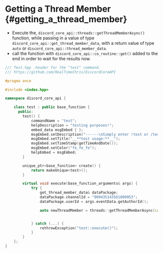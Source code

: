 Getting a Thread Member {#getting_a_thread_member}
============
- Execute the, `discord_core_api::threads::getThreadMemberAsync()` function, while passing in a value of type `discord_core_api::get_thread_member_data`, with a return value of type `auto` or `discord_core_api::thread_member_data`.
- call the function with `discord_core_api::co_routine::get()` added to the end in order to wait for the results now.

```cpp
/// Test.hpp -header for the "test" command.
/// https://github.com/RealTimeChris/DiscordCoreAPI

#pragma once

#include <index.hpp>

namespace discord_core_api {

	class test : public base_function {
	  public:
		test() {
			commandName = "test";
			helpDescription = "testing purposes!";
			embed_data msgEmbed { };
			msgEmbed.setDescription("------\nSimply enter !test or /test!\n------");
			msgEmbed.setTitle("__**test usage:**__");
			msgEmbed.setTimeStamp(getTimeAndDate());
			msgEmbed.setColor("fe_fe_fe");
			helpEmbed = msgEmbed;
		}

		unique_ptr<base_function> create() {
			return makeUnique<test>();
		}

		virtual void execute(base_function_arguments& args) {
			try {
				get_thread_member_data& dataPackage;
				dataPackage.channelId = "909435143561809953";
				dataPackage.userId = args.eventData.getAuthorId();

				auto newThreadMember = threads::getThreadMemberAsync(const& dataPackage).get();


			} catch (...) {
				rethrowException("test::execute()");
			}
		}
	};
}
```
